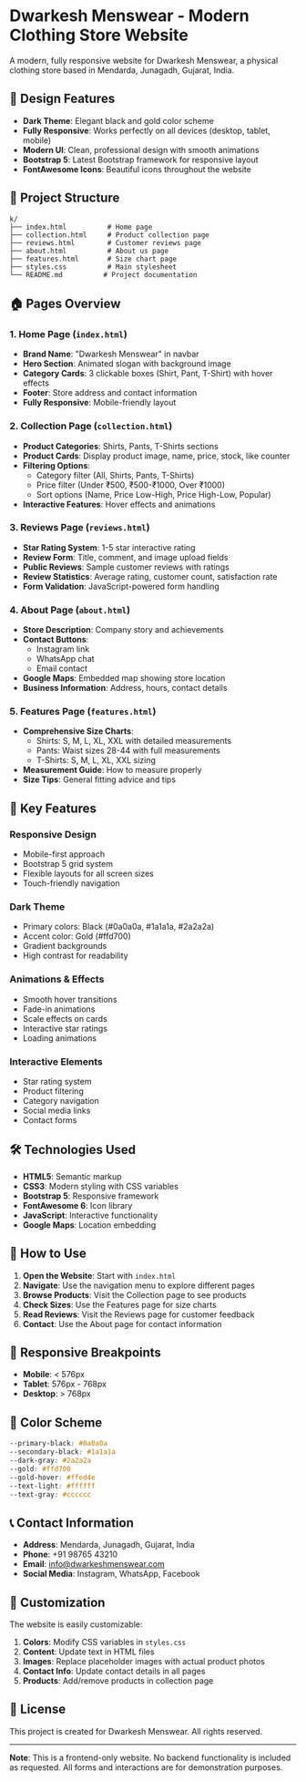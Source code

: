 # Dwarkesh Menswear - Modern Clothing Store Website

A modern, fully responsive website for Dwarkesh Menswear, a physical clothing store based in Mendarda, Junagadh, Gujarat, India.

## 🎨 Design Features

- **Dark Theme**: Elegant black and gold color scheme
- **Fully Responsive**: Works perfectly on all devices (desktop, tablet, mobile)
- **Modern UI**: Clean, professional design with smooth animations
- **Bootstrap 5**: Latest Bootstrap framework for responsive layout
- **FontAwesome Icons**: Beautiful icons throughout the website

## 📁 Project Structure

```
k/
├── index.html          # Home page
├── collection.html     # Product collection page
├── reviews.html        # Customer reviews page
├── about.html          # About us page
├── features.html       # Size chart page
├── styles.css          # Main stylesheet
└── README.md          # Project documentation
```

## 🏠 Pages Overview

### 1. Home Page (`index.html`)
- **Brand Name**: "Dwarkesh Menswear" in navbar
- **Hero Section**: Animated slogan with background image
- **Category Cards**: 3 clickable boxes (Shirt, Pant, T-Shirt) with hover effects
- **Footer**: Store address and contact information
- **Fully Responsive**: Mobile-friendly layout

### 2. Collection Page (`collection.html`)
- **Product Categories**: Shirts, Pants, T-Shirts sections
- **Product Cards**: Display product image, name, price, stock, like counter
- **Filtering Options**: 
  - Category filter (All, Shirts, Pants, T-Shirts)
  - Price filter (Under ₹500, ₹500-₹1000, Over ₹1000)
  - Sort options (Name, Price Low-High, Price High-Low, Popular)
- **Interactive Features**: Hover effects and animations

### 3. Reviews Page (`reviews.html`)
- **Star Rating System**: 1-5 star interactive rating
- **Review Form**: Title, comment, and image upload fields
- **Public Reviews**: Sample customer reviews with ratings
- **Review Statistics**: Average rating, customer count, satisfaction rate
- **Form Validation**: JavaScript-powered form handling

### 4. About Page (`about.html`)
- **Store Description**: Company story and achievements
- **Contact Buttons**: 
  - Instagram link
  - WhatsApp chat
  - Email contact
- **Google Maps**: Embedded map showing store location
- **Business Information**: Address, hours, contact details

### 5. Features Page (`features.html`)
- **Comprehensive Size Charts**:
  - Shirts: S, M, L, XL, XXL with detailed measurements
  - Pants: Waist sizes 28-44 with full measurements
  - T-Shirts: S, M, L, XL, XXL sizing
- **Measurement Guide**: How to measure properly
- **Size Tips**: General fitting advice and tips

## 🎯 Key Features

### Responsive Design
- Mobile-first approach
- Bootstrap 5 grid system
- Flexible layouts for all screen sizes
- Touch-friendly navigation

### Dark Theme
- Primary colors: Black (#0a0a0a, #1a1a1a, #2a2a2a)
- Accent color: Gold (#ffd700)
- Gradient backgrounds
- High contrast for readability

### Animations & Effects
- Smooth hover transitions
- Fade-in animations
- Scale effects on cards
- Interactive star ratings
- Loading animations

### Interactive Elements
- Star rating system
- Product filtering
- Category navigation
- Social media links
- Contact forms

## 🛠️ Technologies Used

- **HTML5**: Semantic markup
- **CSS3**: Modern styling with CSS variables
- **Bootstrap 5**: Responsive framework
- **FontAwesome 6**: Icon library
- **JavaScript**: Interactive functionality
- **Google Maps**: Location embedding

## 🚀 How to Use

1. **Open the Website**: Start with `index.html`
2. **Navigate**: Use the navigation menu to explore different pages
3. **Browse Products**: Visit the Collection page to see products
4. **Check Sizes**: Use the Features page for size charts
5. **Read Reviews**: Visit the Reviews page for customer feedback
6. **Contact**: Use the About page for contact information

## 📱 Responsive Breakpoints

- **Mobile**: < 576px
- **Tablet**: 576px - 768px
- **Desktop**: > 768px

## 🎨 Color Scheme

```css
--primary-black: #0a0a0a
--secondary-black: #1a1a1a
--dark-gray: #2a2a2a
--gold: #ffd700
--gold-hover: #ffed4e
--text-light: #ffffff
--text-gray: #cccccc
```

## 📞 Contact Information

- **Address**: Mendarda, Junagadh, Gujarat, India
- **Phone**: +91 98765 43210
- **Email**: info@dwarkeshmenswear.com
- **Social Media**: Instagram, WhatsApp, Facebook

## 🔧 Customization

The website is easily customizable:

1. **Colors**: Modify CSS variables in `styles.css`
2. **Content**: Update text in HTML files
3. **Images**: Replace placeholder images with actual product photos
4. **Contact Info**: Update contact details in all pages
5. **Products**: Add/remove products in collection page

## 📄 License

This project is created for Dwarkesh Menswear. All rights reserved.

---

**Note**: This is a frontend-only website. No backend functionality is included as requested. All forms and interactions are for demonstration purposes. 